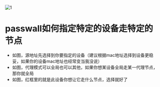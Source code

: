 ![1](https://user-images.githubusercontent.com/73426989/150639721-93451ca0-ed82-43e1-82ad-065872cb8184.jpg)     

# passwall如何指定特定的设备走特定的节点       

* 如图，源地址先选择到你要指定的设备（建议根据mac地址选择到设备更稳妥，如果你的设备mac地址也经常变当我没说）            
* 如图，代理模式可以全局也可以其他，如果你想某设备全局走某一代理节点，那你就全局             
* 如图，红框里的就是此设备你想让它走什么节点，选择就好了              
